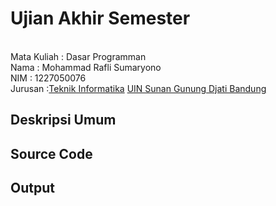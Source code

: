 # Ujian Akhir Semester 
<br>Mata Kuliah 	: Dasar Programman
<br> Nama		: Mohammad Rafli Sumaryono
<br>NIM		:	1227050076
<br>Jurusan		:[Teknik Informatika](http://if.uinsgd.ac.id/) [UIN Sunan Gunung Djati Bandung](https://uinsgd.ac.id/) 

## Deskripsi Umum

## Source Code

## Output
